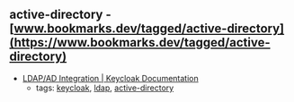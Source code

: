 active-directory - [www.bookmarks.dev/tagged/active-directory](https://www.bookmarks.dev/tagged/active-directory)
---
* [LDAP/AD Integration | Keycloak Documentation](https://keycloak.gitbooks.io/documentation/server_admin/topics/user-federation/ldap.html)
    * tags: [keycloak](../tagged/keycloak.md), [ldap](../tagged/ldap.md), [active-directory](../tagged/active-directory.md)
